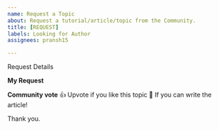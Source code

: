 ```yaml
---
name: Request a Topic
about: Request a tutorial/article/topic from the Community.
title: [REQUEST]
labels: Looking for Author
assignees: pransh15

---
```


Request Details

**My Request**
<!--
Hello 👋 

Before you start, please make sure your issue is easy to understand.
To make your issue readable make sure you use valid Markdown syntax.

Please explain clearly what article would you like to see.
-->

**Community vote**
👍 Upvote if you like this topic
🚀 If you can write the article!

Thank you.